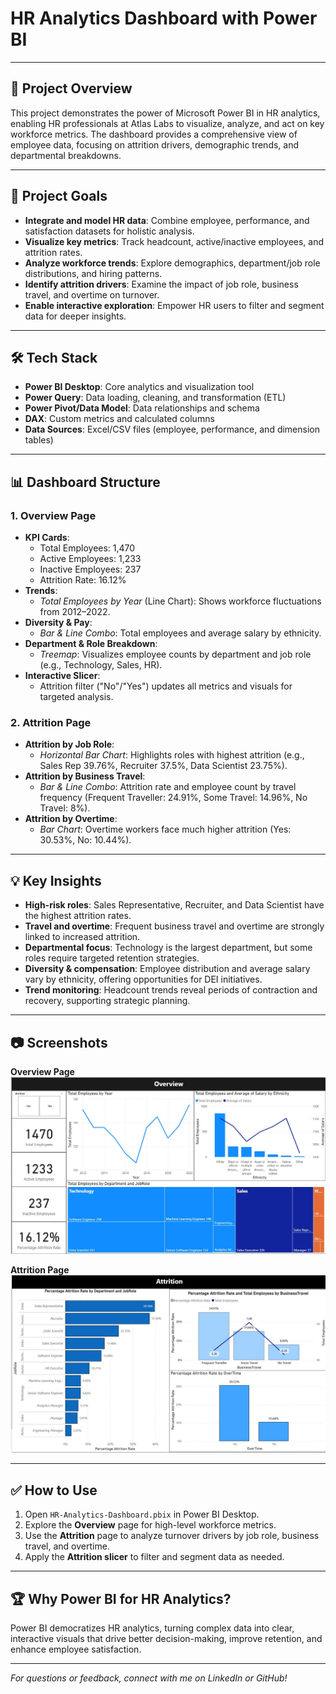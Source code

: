 # HR Analytics Dashboard with Power BI
---

## 🚀 Project Overview

This project demonstrates the power of Microsoft Power BI in HR analytics, enabling HR professionals at Atlas Labs to visualize, analyze, and act on key workforce metrics. The dashboard provides a comprehensive view of employee data, focusing on attrition drivers, demographic trends, and departmental breakdowns.

---

## 🎯 Project Goals

- **Integrate and model HR data**: Combine employee, performance, and satisfaction datasets for holistic analysis.
- **Visualize key metrics**: Track headcount, active/inactive employees, and attrition rates.
- **Analyze workforce trends**: Explore demographics, department/job role distributions, and hiring patterns.
- **Identify attrition drivers**: Examine the impact of job role, business travel, and overtime on turnover.
- **Enable interactive exploration**: Empower HR users to filter and segment data for deeper insights.

---

## 🛠️ Tech Stack

- **Power BI Desktop**: Core analytics and visualization tool
- **Power Query**: Data loading, cleaning, and transformation (ETL)
- **Power Pivot/Data Model**: Data relationships and schema
- **DAX**: Custom metrics and calculated columns
- **Data Sources**: Excel/CSV files (employee, performance, and dimension tables)

---

## 📊 Dashboard Structure

### 1. Overview Page

- **KPI Cards**:  
  - Total Employees: 1,470  
  - Active Employees: 1,233  
  - Inactive Employees: 237  
  - Attrition Rate: 16.12%
- **Trends**:  
  - *Total Employees by Year* (Line Chart): Shows workforce fluctuations from 2012–2022.
- **Diversity & Pay**:  
  - *Bar & Line Combo*: Total employees and average salary by ethnicity.
- **Department & Role Breakdown**:  
  - *Treemap*: Visualizes employee counts by department and job role (e.g., Technology, Sales, HR).
- **Interactive Slicer**:  
  - Attrition filter ("No"/"Yes") updates all metrics and visuals for targeted analysis.

### 2. Attrition Page

- **Attrition by Job Role**:  
  - *Horizontal Bar Chart*: Highlights roles with highest attrition (e.g., Sales Rep 39.76%, Recruiter 37.5%, Data Scientist 23.75%).
- **Attrition by Business Travel**:  
  - *Bar & Line Combo*: Attrition rate and employee count by travel frequency (Frequent Traveller: 24.91%, Some Travel: 14.96%, No Travel: 8%).
- **Attrition by Overtime**:  
  - *Bar Chart*: Overtime workers face much higher attrition (Yes: 30.53%, No: 10.44%).

---

## 💡 Key Insights

- **High-risk roles**: Sales Representative, Recruiter, and Data Scientist have the highest attrition rates.
- **Travel and overtime**: Frequent business travel and overtime are strongly linked to increased attrition.
- **Departmental focus**: Technology is the largest department, but some roles require targeted retention strategies.
- **Diversity & compensation**: Employee distribution and average salary vary by ethnicity, offering opportunities for DEI initiatives.
- **Trend monitoring**: Headcount trends reveal periods of contraction and recovery, supporting strategic planning.

---

## 📷 Screenshots

**Overview Page**  
![Overview](./Screenshots/Overview.jpg)

**Attrition Page**  
![Attrition](./Screenshots/Attrition.jpg)

---

## ✅ How to Use

1. Open `HR-Analytics-Dashboard.pbix` in Power BI Desktop.
2. Explore the **Overview** page for high-level workforce metrics.
3. Use the **Attrition** page to analyze turnover drivers by job role, business travel, and overtime.
4. Apply the **Attrition slicer** to filter and segment data as needed.

---

## 🏆 Why Power BI for HR Analytics?

Power BI democratizes HR analytics, turning complex data into clear, interactive visuals that drive better decision-making, improve retention, and enhance employee satisfaction.

---

*For questions or feedback, connect with me on LinkedIn or GitHub!*
